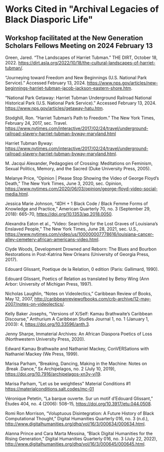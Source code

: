 # Works Cited in "Archival Legacies of Black Diasporic Life" 
## Workshop facilitated at the New Generation Scholars Fellows Meeting on 2024 February 13


Green, Jared. “The Landscapes of Harriet Tubman.” THE DIRT, October 18, 2022. https://dirt.asla.org/2022/10/18/the-cultural-landscapes-of-harriet-tubman/.  

“Journeying toward Freedom and New Beginnings (U.S. National Park Service).” Accessed February 13, 2024. https://www.nps.gov/articles/new-beginnings-harriet-tubman-jacob-jackson-eastern-shore.htm.  

“National Park Getaway: Harriet Tubman Underground Railroad National Historical Park (U.S. National Park Service).” Accessed February 13, 2024. https://www.nps.gov/articles/getaway-hatu.htm.  

Stodghill, Ron. “Harriet Tubman’s Path to Freedom.” The New York Times, February 24, 2017, sec. Travel. https://www.nytimes.com/interactive/2017/02/24/travel/underground-railroad-slavery-harriet-tubman-byway-maryland.html  

Harriet Tubman Byway: https://www.nytimes.com/interactive/2017/02/24/travel/underground-railroad-slavery-harriet-tubman-byway-maryland.html.  


M. Jacqui Alexander, Pedagogies of Crossing: Meditations on Feminism, Sexual Politics, Memory, and the Sacred (Duke University Press, 2005).

Melanye Price, “Opinion | Please Stop Showing the Video of George Floyd’s Death,” The New York Times, June 3, 2020, sec. Opinion, https://www.nytimes.com/2020/06/03/opinion/george-floyd-video-social-media.html.

Jessica Marie Johnson, “4DH + 1 Black Code / Black Femme Forms of Knowledge and Practice,” American Quarterly 70, no. 3 (September 29, 2018): 665–70, https://doi.org/10.1353/aq.2018.0050.

Alexandra Eaton et al., “Video: Searching for the Lost Graves of Louisiana’s Enslaved People,” The New York Times, June 28, 2021, sec. U.S., https://www.nytimes.com/video/us/100000007778616/louisiana-cancer-alley-cemetery-african-americans-video.html.

Clyde Woods, Development Drowned and Reborn: The Blues and Bourbon Restorations in Post-Katrina New Orleans (University of Georgia Press, 2017).

Edouard Glissant, Poetique de la Relation, 0 edition (Paris: Gallimard, 1990).

Edouard Glissant, Poetics of Relation as translated by Betsy Wing (Ann Arbor: University of Michigan Press, 1997).

Nicholas Laughlin, “Notes on Videolectics,” Caribbean Review of Books, May 12, 2007, http://caribbeanreviewofbooks.com/crb-archive/12-may-2007/notes-on-videolectics/.

Kelly Baker Josephs, “Versions of X/Self: Kamau Brathwaite’s Caribbean Discourse,” Anthurium A Caribbean Studies Journal 1, no. 1 (January 1, 2003): 4, https://doi.org/10.33596/anth.3.

Jenny Sharpe, Immaterial Archives: An African Diaspora Poetics of Loss (Northwestern University Press, 2020).

Edward Kamau Brathwaite and Nathaniel Mackey, ConVERSations with Nathaniel Mackey (We Press, 1999).

Marisa Parham, “Breaking, Dancing, Making in the Machine: Notes on .Break .Dance,” Sx Archipelagos, no. 2 (July 10, 2019), https://doi.org/10.7916/archipelagos-xn3y-vj19.

Marisa Parham, "Let us be weightless" Material Conditions #1 https://materialconditions.salt.codes/mc-01

Véronique Petetin, “La barque ouverte. Sur un motif d’Edouard Glissant,” Études 404, no. 4 (2006): 508–15, https://doi.org/10.3917/etu.044.0508.

Romi Ron Morrison, “Voluptuous Disintegration: A Future History of Black Computational Thought,” Digital Humanities Quarterly 016, no. 3 (n.d.), http://www.digitalhumanities.org/dhq/vol/16/3/000634/000634.html.

Alanna Prince and Cara Marta Messina, “Black Digital Humanities for the Rising Generation,” Digital Humanities Quarterly 016, no. 3 (July 22, 2022), http://www.digitalhumanities.org/dhq/vol/16/3/000645/000645.html.
